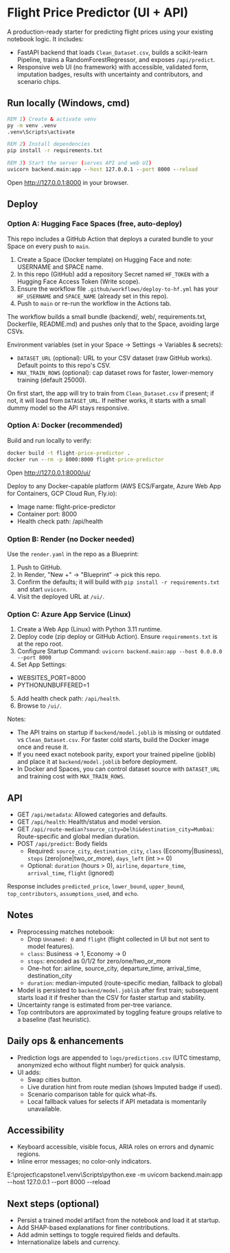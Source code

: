 # Flight Price Predictor (UI + API)

A production-ready starter for predicting flight prices using your existing notebook logic. It includes:

- FastAPI backend that loads `Clean_Dataset.csv`, builds a scikit-learn Pipeline, trains a RandomForestRegressor, and exposes `/api/predict`.
- Responsive web UI (no framework) with accessible, validated form, imputation badges, results with uncertainty and contributors, and scenario chips.

## Run locally (Windows, cmd)

```bat
REM 1) Create & activate venv
py -m venv .venv
.venv\Scripts\activate

REM 2) Install dependencies
pip install -r requirements.txt

REM 3) Start the server (serves API and web UI)
uvicorn backend.main:app --host 127.0.0.1 --port 8000 --reload
```

Open http://127.0.0.1:8000 in your browser.

## Deploy

### Option A: Hugging Face Spaces (free, auto-deploy)

This repo includes a GitHub Action that deploys a curated bundle to your Space on every push to `main`.

1) Create a Space (Docker template) on Hugging Face and note: USERNAME and SPACE name.
2) In this repo (GitHub) add a repository Secret named `HF_TOKEN` with a Hugging Face Access Token (Write scope).
3) Ensure the workflow file `.github/workflows/deploy-to-hf.yml` has your `HF_USERNAME` and `SPACE_NAME` (already set in this repo).
4) Push to `main` or re-run the workflow in the Actions tab.

The workflow builds a small bundle (backend/, web/, requirements.txt, Dockerfile, README.md) and pushes only that to the Space, avoiding large CSVs.

Environment variables (set in your Space → Settings → Variables & secrets):
- `DATASET_URL` (optional): URL to your CSV dataset (raw GitHub works). Default points to this repo's CSV.
- `MAX_TRAIN_ROWS` (optional): cap dataset rows for faster, lower-memory training (default 25000).

On first start, the app will try to train from `Clean_Dataset.csv` if present; if not, it will load from `DATASET_URL`. If neither works, it starts with a small dummy model so the API stays responsive.

### Option A: Docker (recommended)

Build and run locally to verify:

```cmd
docker build -t flight-price-predictor .
docker run --rm -p 8000:8000 flight-price-predictor
```

Open http://127.0.0.1:8000/ui/

Deploy to any Docker-capable platform (AWS ECS/Fargate, Azure Web App for Containers, GCP Cloud Run, Fly.io):

- Image name: flight-price-predictor
- Container port: 8000
- Health check path: /api/health

### Option B: Render (no Docker needed)

Use the `render.yaml` in the repo as a Blueprint:
1. Push to GitHub.
2. In Render, "New +" → "Blueprint" → pick this repo.
3. Confirm the defaults; it will build with `pip install -r requirements.txt` and start `uvicorn`.
4. Visit the deployed URL at `/ui/`.

### Option C: Azure App Service (Linux)

1. Create a Web App (Linux) with Python 3.11 runtime.
2. Deploy code (zip deploy or GitHub Action). Ensure `requirements.txt` is at the repo root.
3. Configure Startup Command:
  `uvicorn backend.main:app --host 0.0.0.0 --port 8000`
4. Set App Settings:
  - WEBSITES_PORT=8000
  - PYTHONUNBUFFERED=1
5. Add health check path: `/api/health`.
6. Browse to `/ui/`.

Notes:
- The API trains on startup if `backend/model.joblib` is missing or outdated vs `Clean_Dataset.csv`. For faster cold starts, build the Docker image once and reuse it.
- If you need exact notebook parity, export your trained pipeline (joblib) and place it at `backend/model.joblib` before deployment.
 - In Docker and Spaces, you can control dataset source with `DATASET_URL` and training cost with `MAX_TRAIN_ROWS`.

## API

- GET `/api/metadata`: Allowed categories and defaults.
- GET `/api/health`: Health/status and model version.
- GET `/api/route-median?source_city=Delhi&destination_city=Mumbai`: Route-specific and global median duration.
- POST `/api/predict`: Body fields
  - Required: `source_city`, `destination_city`, `class` (Economy|Business), `stops` (zero|one|two_or_more), `days_left` (int >= 0)
  - Optional: `duration` (hours > 0), `airline`, `departure_time`, `arrival_time`, `flight` (ignored)

Response includes `predicted_price`, `lower_bound`, `upper_bound`, `top_contributors`, `assumptions_used`, and `echo`.

## Notes

- Preprocessing matches notebook:
  - Drop `Unnamed: 0` and `flight` (flight collected in UI but not sent to model features).
  - `class`: Business -> 1, Economy -> 0
  - `stops`: encoded as 0/1/2 for zero/one/two_or_more
  - One-hot for: airline, source_city, departure_time, arrival_time, destination_city
  - `duration`: median-imputed (route-specific median, fallback to global)
- Model is persisted to `backend/model.joblib` after first train; subsequent starts load it if fresher than the CSV for faster startup and stability.
- Uncertainty range is estimated from per-tree variance.
- Top contributors are approximated by toggling feature groups relative to a baseline (fast heuristic).

## Daily ops & enhancements

- Prediction logs are appended to `logs/predictions.csv` (UTC timestamp, anonymized echo without flight number) for quick analysis.
- UI adds:
  - Swap cities button.
  - Live duration hint from route median (shows Imputed badge if used).
  - Scenario comparison table for quick what-ifs.
  - Local fallback values for selects if API metadata is momentarily unavailable.

## Accessibility

- Keyboard accessible, visible focus, ARIA roles on errors and dynamic regions.
- Inline error messages; no color-only indicators.


E:\project\capstone1\.venv\Scripts\python.exe -m uvicorn backend.main:app --host 127.0.0.1 --port 8000 --reload

## Next steps (optional)

- Persist a trained model artifact from the notebook and load it at startup.
- Add SHAP-based explanations for finer contributions.
- Add admin settings to toggle required fields and defaults.
- Internationalize labels and currency.

